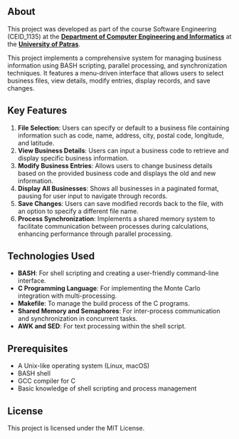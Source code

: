 ## About 

This project was developed as part of the course Software Engineering (CEID_1135) at the **[Department of Computer Engineering and Informatics](https://www.ceid.upatras.gr/en/)** at the **[University of Patras](https://www.upatras.gr/en/)**.


This project implements a comprehensive system for managing business information using BASH scripting, parallel processing, and synchronization techniques. It features a menu-driven interface that allows users to select business files, view details, modify entries, display records, and save changes.

## Key Features

1. **File Selection**: Users can specify or default to a business file containing information such as code, name, address, city, postal code, longitude, and latitude.
2. **View Business Details**: Users can input a business code to retrieve and display specific business information.
3. **Modify Business Entries**: Allows users to change business details based on the provided business code and displays the old and new information.
4. **Display All Businesses**: Shows all businesses in a paginated format, pausing for user input to navigate through records.
5. **Save Changes**: Users can save modified records back to the file, with an option to specify a different file name.
6. **Process Synchronization**: Implements a shared memory system to facilitate communication between processes during calculations, enhancing performance through parallel processing.

## Technologies Used

- **BASH**: For shell scripting and creating a user-friendly command-line interface. 
- **C Programming Language**: For implementing the Monte Carlo integration with multi-processing.
- **Makefile**: To manage the build process of the C programs.
- **Shared Memory and Semaphores**: For inter-process communication and synchronization in concurrent tasks.
- **AWK and SED**: For text processing within the shell script.

## Prerequisites

- A Unix-like operating system (Linux, macOS)
- BASH shell
- GCC compiler for C
- Basic knowledge of shell scripting and process management


## License

This project is licensed under the MIT License.

